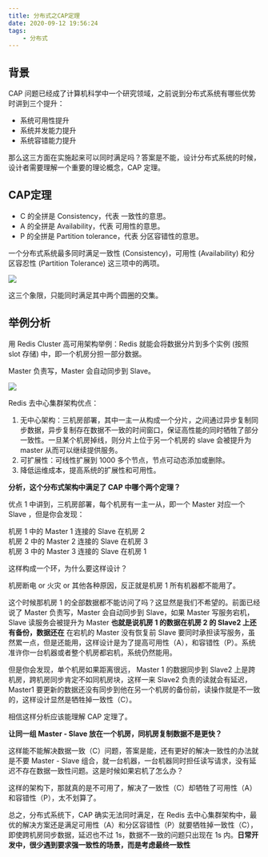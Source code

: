 ```yaml
---
title: 分布式之CAP定理
date: 2020-09-12 19:56:24
tags: 
    - 分布式
---
```


## 背景

CAP 问题已经成了计算机科学中一个研究领域，之前说到分布式系统有哪些优势时讲到三个提升：

- 系统可用性提升
- 系统并发能力提升
- 系统容错能力提升

那么这三方面在实施起来可以同时满足吗？答案是不能，设计分布式系统的时候，设计者需要理解一个重要的理论概念，CAP 定理。

## CAP定理
- C 的全拼是 Consistency，代表 一致性的意思。
- A 的全拼是 Availability，代表 可用性的意思。
- P 的全拼是 Partition tolerance，代表 分区容错性的意思。

一个分布式系统最多同时满足一致性 (Consistency)，可用性 (Availability) 和分区容忍性 (Partition Tolerance) 这三项中的两项。

![](https://img1.sycdn.imooc.com/5e1298810001bddb11161008.png)

这三个象限，只能同时满足其中两个圆圈的交集。

## 举例分析

用 Redis Cluster 高可用架构举例：Redis 就能会将数据分片到多个实例 (按照 slot 存储) 中，即一个机房分担一部分数据。

Master 负责写，Master 会自动同步到 Slave。

![](https://img1.sycdn.imooc.com/5e1301ab0001f9ec14901220.png)

Redis 去中心集群架构优点：

1. 无中心架构：三机房部署，其中一主一从构成一个分片，之间通过异步复制同步数据，异步复制存在数据不一致的时间窗口，保证高性能的同时牺牲了部分一致性。一旦某个机房掉线，则分片上位于另一个机房的 slave 会被提升为 master 从而可以继续提供服务。  
2. 可扩展性：可线性扩展到 1000 多个节点，节点可动态添加或删除。  
3. 降低运维成本，提高系统的扩展性和可用性。  

**分析，这个分布式架构中满足了 CAP 中哪个两个定理？**

优点 1 中讲到，三机房部署，每个机房有一主一从，即一个 Master 对应一个 Slave ，但是你会发现：

机房 1 中的 Master 1 连接的 Slave 在机房 2  
机房 2 中的 Master 2 连接的 Slave 在机房 3  
机房 3 中的 Master 3 连接的 Slave 在机房 1  

这样构成一个环，为什么要这样设计？

机房断电 or 火灾 or 其他各种原因，反正就是机房 1 所有机器都不能用了。

这个时候那机房 1 的全部数据都不能访问了吗？这显然是我们不希望的。前面已经说了 Master 负责写，Master 会自动同步到 Slave，如果 Master 写服务宕机，Slave 读服务会被提升为 Master **也就是说机房 1 的数据在机房 2 的 Slave2 上还有备份，数据还在** 在宕机的 Master 没有恢复前 Slave 要同时承担读写服务，虽然累一点，但是还能用，这样设计是为了提高可用性（A），和容错性（P）。系统准许你一台机器或者整个机房都宕机，系统仍然能用。

但是你会发现，单个机房如果距离很远， Master 1 的数据同步到 Slave2 上是跨机房，跨机房同步肯定不如同机房块，这样一来 Slave2 负责的读就会有延迟，Master1 要更新的数据还没有同步到他在另一个机房的备份前，读操作就是不一致的，这样设计显然是牺牲掉一致性（C）。

相信这样分析应该能理解 CAP 定理了。

**让同一组 Master - Slave 放在一个机房，同机房复制数据不是更快？**

这样能不能解决数据一致（C）问题，答案是能，还有更好的解决一致性的办法就是不要 Master - Slave 组合，就一台机器，一台机器同时担任读写请求，没有延迟不存在数据一致性问题。这是时候如果宕机了怎么办？

这样的架构下，那就真的是不可用了，解决了一致性（C）却牺牲了可用性（A）和容错性（P），太不划算了。


总之，分布式系统下，CAP 确实无法同时满足，在 Redis 去中心集群架构中，最优的解决方案还是满足可用性（A）和分区容错性（P）就要牺牲掉一致性（C），即使跨机房同步数据，延迟也不过 1s，数据不一致的问题只出现在 1s 内。**日常开发中，很少遇到要求强一致性的场景，而是考虑最终一致性**

